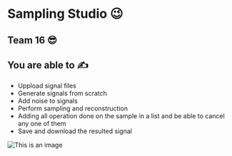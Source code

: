 # Sampling Studio :wink:
## Team 16 :sunglasses:

## You are able to :writing_hand:

- Uppload signal files
- Generate signals from scratch
- Add noise to signals 
- Perform sampling and reconstruction 
- Adding all operation done on the sample in a list and be able to cancel any one of them
- Save and download the resulted signal


![This is an image](../Users/popo/Pictures/Screenshots/home1.png)
